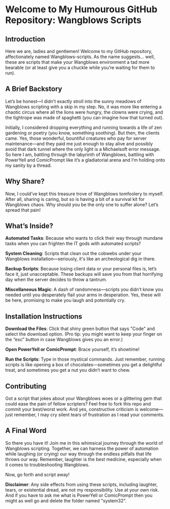 # Welcome to My Humourous GitHub Repository: Wangblows Scripts
## Introduction
Here we are, ladies and gentlemen! Welcome to my GitHub repository, affectionately named Wangblows-scripts. As the name suggests... well, these are scripts that make your Wangblows environment a tad more bearable (or at least give you a chuckle while you’re waiting for them to run).

## A Brief Backstory
Let’s be honest—I didn’t exactly stroll into the sunny meadows of Wangblows scripting with a skip in my step. No, it was more like entering a chaotic circus where all the lions were hungry, the clowns were crying, and the tightrope was made of spaghetti (you can imagine how that turned out).

Initially, I considered dropping everything and running towards a life of zen gardening or poetry (you know, something soothing). But then, the clients came. Yes, those wonderful, bountiful creatures who pay for server maintenance—and they paid me just enough to stay alive and possibly avoid that dark tunnel where the only light is a Michaelsoft error message. So here I am, battling through the labyrinth of Wangblows, battling with PowerYell and ComicPrompt like it’s a gladiatorial arena and I’m holding onto my sanity by a thread.

## Why Share?
Now, I could’ve kept this treasure trove of Wangblows tomfoolery to myself. After all, sharing is caring, but so is having a bit of a survival kit for Wangblows chaos. Why should you be the only one to suffer alone? Let’s spread that pain!

## What’s Inside?
**Automated Tasks**: Because who wants to click their way through mundane tasks when you can frighten the IT gods with automated scripts?

**System Cleaning**: Scripts that clean out the cobwebs under your Wangblows installation—seriously, it's like an archeological dig in there.

**Backup Scripts**: Because losing client data or your personal files is, let’s face it, just unacceptable. These backups will save you from that horrifying day when the server decides to throw a tantrum.

**Miscellaneous Magic**: A dash of randomness—scripts you didn’t know you needed until you desperately flail your arms in desperation. Yes, these will be here, promising to make you laugh and potentially cry.

## Installation Instructions
**Download the Files**: Click that shiny green button that says "Code" and select the download option. (Pro tip: you might want to keep your finger on the “esc” button in case Wangblows gives you an error.)

**Open PowerYell or ComicPrompt**: Brace yourself, it’s showtime!

**Run the Scripts**: Type in those mystical commands. Just remember, running scripts is like opening a box of chocolates—sometimes you get a delightful treat, and sometimes you get a nut you didn’t want to chew.

## Contributing
Got a script that jokes about your Wangblows woes or a glittering gem that could ease the pain of fellow scripters? Feel free to fork this repo and commit your best/worst work. And yes, constructive criticism is welcome—just remember, I may cry silent tears of frustration as I read your comments.

## A Final Word
So there you have it! Join me in this whimsical journey through the world of Wangblows scripting. Together, we can harness the power of automation while laughing (or crying) our way through the endless pitfalls that life throws our way. Remember, laughter is the best medicine, especially when it comes to troubleshooting Wangblows.

Now, go forth and script away!

**Disclaimer**: Any side effects from using these scripts, including laughter, tears, or existential dread, are not my responsibility. Use at your own risk. And if you have to ask me what is PowerYell or ComicPrompt then you might as well go and delete the folder named "system32".
